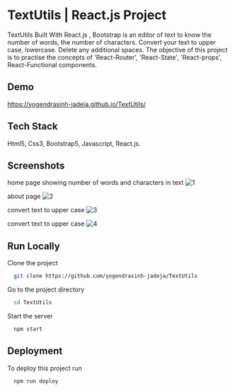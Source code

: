 
# TextUtils | React.js Project

TextUtils Built With React.js , Bootstrap is an editor of text to know the number of words, the number of characters. Convert your text to upper case, lowercase. Delete any additional spaces. The objective of this project is to practise the concepts of 'React-Router', 'React-State', 'React-props', React-Functional components.


## Demo


https://yogendrasinh-jadeja.github.io/TextUtils/
## Tech Stack

Html5, Css3, Bootstrap5, Javascript, React.js.



## Screenshots

home page showing number of words and characters in text
![1](https://user-images.githubusercontent.com/121381292/211283618-3a8bf446-e6da-4622-8363-90b38ab51c0e.png)

about page
![2](https://user-images.githubusercontent.com/121381292/211283646-ed24f857-3eff-430a-b5b4-418d53e2f4bc.png)

convert text to upper case
![3](https://user-images.githubusercontent.com/121381292/211283675-045e9dda-3b3b-4051-8032-0522fa322abb.png)

convert text to upper case
![4](https://user-images.githubusercontent.com/121381292/211283693-3098793f-b30d-497d-86ed-32eb43552b69.png)



## Run Locally

Clone the project

```bash
  git clone https://github.com/yogendrasinh-jadeja/TextUtils
```

Go to the project directory

```bash
  cd TextUtils
```


Start the server

```bash
  npm start
```


## Deployment

To deploy this project run

```bash
  npm run deploy
```

